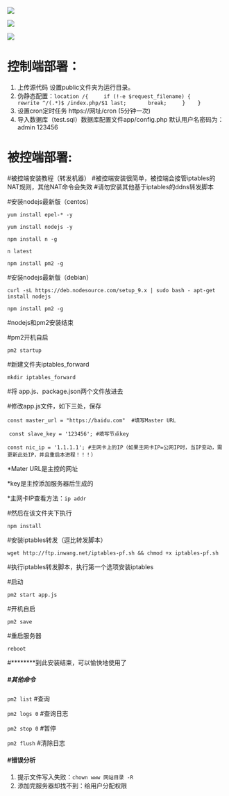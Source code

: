 ![](https://raw.githubusercontent.com/Git-Lofter/rules-panel/master/img/01.png)

![](https://raw.githubusercontent.com/Git-Lofter/rules-panel/master/img/02.png)

![](https://raw.githubusercontent.com/Git-Lofter/rules-panel/master/img/03.png)

# 控制端部署：

1. 上传源代码 设置public文件夹为运行目录。
2. 伪静态配置：`location /{     if (!-e $request_filename) {       rewrite ^/(.*)$ /index.php/$1 last;       break;     }    }  `
3. 设置cron定时任务  https://网址/cron (5分钟一次)
4. 导入数据库（test.sql）数据库配置文件app/config.php  默认用户名密码为：admin 123456

# 被控端部署:

#被控端安装教程（转发机器）
#被控端安装很简单，被控端会接管iptables的NAT规则，其他NAT命令会失效
#请勿安装其他基于iptables的ddns转发脚本

#安装nodejs最新版（centos）

`yum install epel-* -y`

`yum install nodejs -y`

`npm install n -g`

`n latest`

`npm install pm2 -g`

#安装nodejs最新版（debian）

`curl -sL https://deb.nodesource.com/setup_9.x | sudo bash - apt-get install nodejs`

`npm install pm2 -g`

#nodejs和pm2安装结束

#pm2开机自启

`pm2 startup`

#新建文件夹iptables_forward

`mkdir iptables_forward`

#将 app.js、package.json两个文件放进去

#修改app.js文件，如下三处，保存

​	`const master_url = "https://baidu.com"  #填写Master URL`

​	`const slave_key = '123456'; #填写节点key`

​	`const nic_ip = '1.1.1.1'; #主网卡上的IP（如果主网卡IP=公网IP时，当IP变动，需更新此处IP，并且重启本进程！！！）`



*Mater URL是主控的网址

*key是主控添加服务器后生成的

*主网卡IP查看方法：`ip addr`

#然后在该文件夹下执行

`npm install` 

#安装iptables转发（逗比转发脚本）

`wget http://ftp.inwang.net/iptables-pf.sh && chmod +x iptables-pf.sh`

#执行iptables转发脚本，执行第一个选项安装iptables

#启动

`pm2 start app.js`

#开机自启

`pm2 save`

#重启服务器 

`reboot`     

#********到此安装结束，可以愉快地使用了

##### #其他命令

`pm2 list`       #查询

`pm2 logs 0`  #查询日志

`pm2 stop 0` #暂停

`pm2 flush`   #清除日志



#### #错误分析

1. 提示文件写入失败：`chown www 网站目录 -R`
2. 添加完服务器却找不到：给用户分配权限